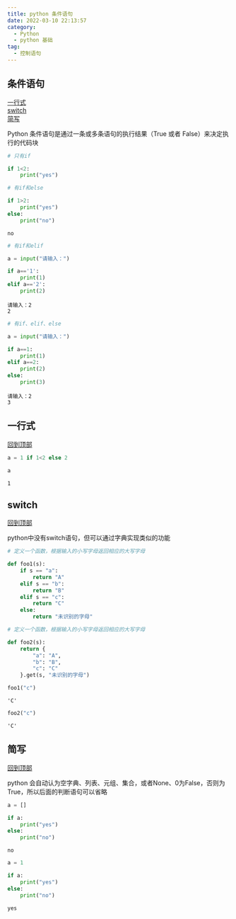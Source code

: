 ```yaml
---
title: python 条件语句
date: 2022-03-10 22:13:57
category:
  - Python
  - python 基础
tag:
  - 控制语句
---
```

## 条件语句
[一行式](#一行式)<br>
[switch](#switch)<br>
[简写](#简写)<br>

Python 条件语句是通过一条或多条语句的执行结果（True 或者 False）来决定执行的代码块


```python
# 只有if

if 1<2:
    print("yes")
```


```python
# 有if和else

if 1>2:
    print("yes")
else:
    print("no")
```

    no



```python
# 有if和elif

a = input("请输入：")

if a=='1':
    print(1)
elif a=='2':
    print(2)
```

    请输入：2
    2



```python
# 有if、elif、else

a = input("请输入：")

if a==1:
    print(1)
elif a==2:
    print(2)
else:
    print(3)
```

    请输入：2
    3



## 一行式
[回到顶部](#条件语句)


```python
a = 1 if 1<2 else 2

a
```

    1



## switch
[回到顶部](#条件语句)

python中没有switch语句，但可以通过字典实现类似的功能


```python
# 定义一个函数，根据输入的小写字母返回相应的大写字母

def foo1(s):
    if s == "a":
        return "A"
    elif s == "b":
        return "B"
    elif s == "c":
        return "C"
    else:
        return "未识别的字母"
```


```python
# 定义一个函数，根据输入的小写字母返回相应的大写字母

def foo2(s):
    return {
        "a": "A", 
        "b": "B", 
        "c": "C"
    }.get(s, "未识别的字母")
```


```python
foo1("c")
```




    'C'




```python
foo2("c")
```




    'C'



## 简写
[回到顶部](#条件语句)

python 会自动认为空字典、列表、元组、集合，或者None、0为False，否则为True，所以后面的判断语句可以省略


```python
a = []

if a:
    print("yes")
else:
    print("no")
```

    no



```python
a = 1

if a:
    print("yes")
else:
    print("no")
```

    yes


